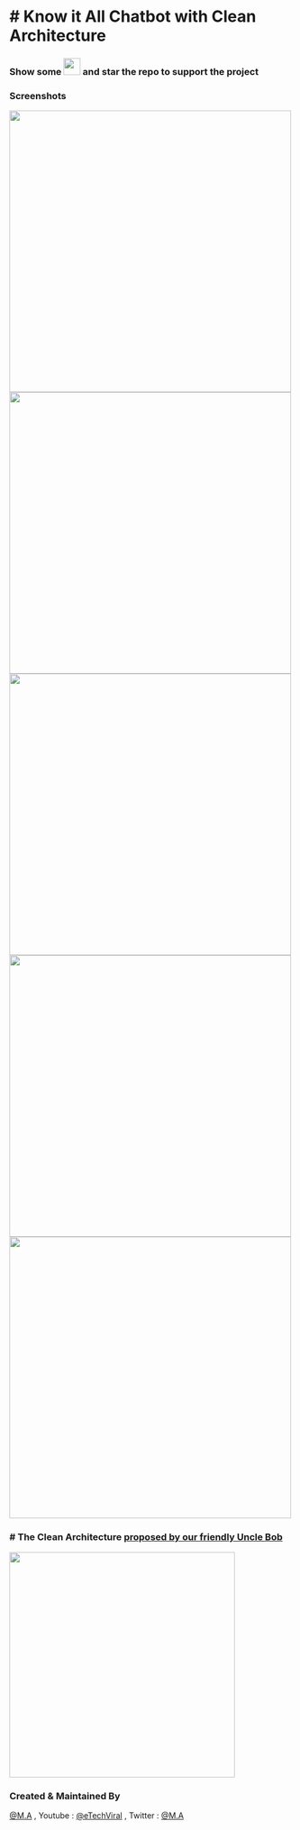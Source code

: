 
# # Know it All Chatbot with Clean Architecture

### Show some  <img src="https://github.githubassets.com/images/icons/emoji/unicode/2764.png" width="30" height="30" />   and star the repo to support the project





### Screenshots

<p float="left">
  <img src="https://github.com/amirk3321/movie-pitch-ai-bot/assets/10207753/3cb48c1b-c7d8-43f1-a0cf-4a5c5be0f700" height="500" /> 
    <img src="https://github.com/amirk3321/movie-pitch-ai-bot/assets/10207753/1a838c61-c352-4a81-ace8-e54cbdedc7a6" height="500" /> 
        <img src="https://github.com/amirk3321/movie-pitch-ai-bot/assets/10207753/b44b3242-1ef8-459f-b213-768197e84667" height="500" /> 
                <img src="https://github.com/amirk3321/movie-pitch-ai-bot/assets/10207753/7951768f-6e10-4d19-b13a-b36a85d8f5ab" height="500" /> 
                 <img src="https://github.com/amirk3321/movie-pitch-ai-bot/assets/10207753/7d20326d-a42a-4b8d-8e51-b2d3b63dc12f" height="500" /> 
  
  <br />
</p>

 
 



### # The Clean Architecture [proposed by our friendly Uncle Bob](https://blog.cleancoder.com/uncle-bob/2012/08/13/the-clean-architecture.html)

<p float="left">
  <img src="https://user-images.githubusercontent.com/10207753/93004894-e8d48d00-f564-11ea-9f34-8614c783e98a.jpg" height="400" /> 
    <p/>
    
### Created & Maintained By

[@M.A](https://mamirk.com) , Youtube : [@eTechViral](https://www.youtube.com/c/eTechViral) , Twitter  : [@M.A](https://twitter.com/__muhammad_amir)
